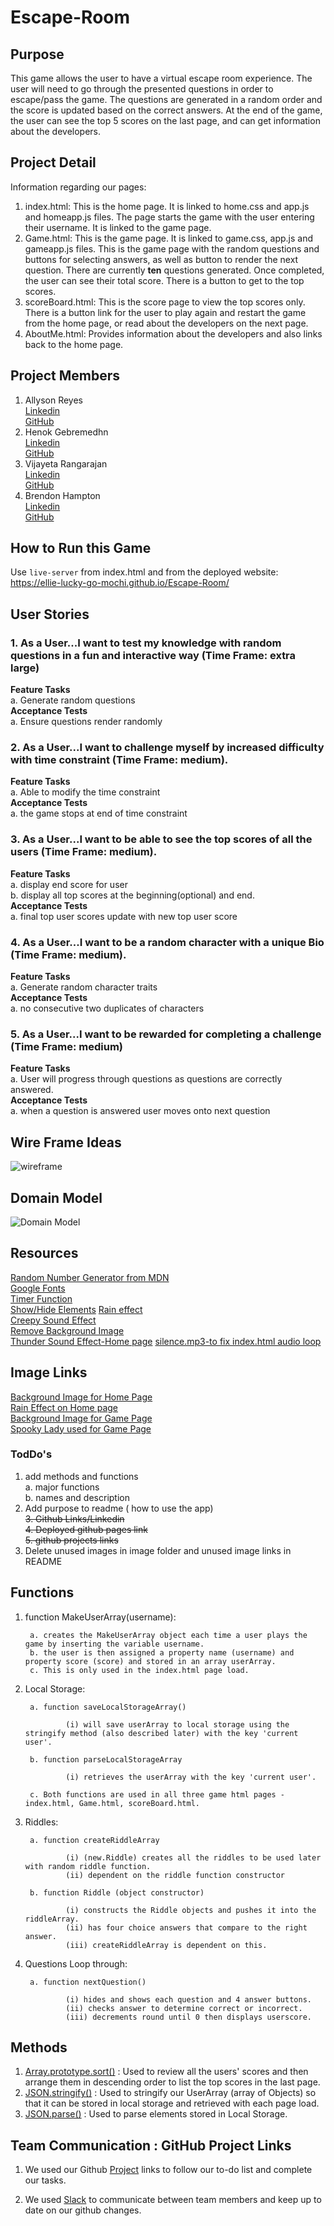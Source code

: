 # Escape-Room

## Purpose ##  
This game allows the user to have a virtual escape room experience. The user will need to go through the presented questions in order to escape/pass the game. The questions are generated in a random order and the score is updated based on the correct answers. At the end of the game, the user can see the top 5 scores on the last page, and can get information about the developers.

## Project Detail ##
Information regarding our pages:
 1. index.html: This is the home page.  It is linked to home.css and app.js and homeapp.js files.  The page starts the game with the user entering their username.  It is linked to the game page.
 2. Game.html: This is the game page. It is linked to game.css, app.js and gameapp.js files. This is the game page with the random questions and buttons for selecting answers, as well as button to render the next question. There are currently __ten__ questions generated. Once completed, the user can see their total score. There is a button to get to the top scores. 
 3. scoreBoard.html: This is the score page to view the top scores only. There is a button link for the user to play again and restart the game from the home page, or read about the developers on the next page.
 4. AboutMe.html: Provides information about the developers and also links back to the home page.  

## Project Members ##
1. Allyson Reyes   
[Linkedin](https://www.linkedin.com/in/allyson-reyes/)  
[GitHub](https://github.com/areyes986)
2. Henok Gebremedhn  
[Linkedin](https://www.linkedin.com/in/henok-gebremedhn-626a4b153/)  
[GitHub](https://github.com/henok-6411)
3. Vijayeta Rangarajan  
[Linkedin](https://www.linkedin.com/in/vijayetarangarajan/)  
[GitHub](https://github.com/vijayetar)
4. Brendon Hampton  
[Linkedin](https://www.linkedin.com/in/brendon-hampton-37132899/)  
[GitHub](https://github.com/BrendonLH)

## How to Run this Game ##
Use `live-server` from index.html and from the deployed website: https://ellie-lucky-go-mochi.github.io/Escape-Room/
​

## User Stories

### 1. As a User...I want to test my knowledge with random questions in a fun and interactive way (Time Frame: extra large) ###

**Feature Tasks**  
        a. Generate random questions  
**Acceptance Tests**  
        a. Ensure questions render randomly


### 2. As a User...I want to challenge myself by increased difficulty with time constraint (Time Frame: medium). ### 
 **Feature Tasks**  
        a. Able to modify the time constraint  
**Acceptance Tests**  
        a. the game stops at end of time constraint

### 3. As a User...I want to be able to see the top scores of all the users (Time Frame: medium). ###

**Feature Tasks**   
        a. display end score for user  
        b. display all top scores at the beginning(optional) and end.    
**Acceptance Tests**  
        a. final top user scores update with new top user score


### 4. As a User...I want to be a random character with a unique Bio (Time Frame: medium). ###

**Feature Tasks**  
        a. Generate random character traits  
**Acceptance Tests**  
        a. no consecutive two duplicates of characters
        

### 5. As a User...I want to be rewarded for completing a challenge (Time Frame: medium) ###

**Feature Tasks**  
        a. User will progress through questions as questions are correctly answered.  
**Acceptance Tests**  
        a. when a question is answered user moves onto next question


## Wire Frame Ideas ##
![wireframe](/img/WireFrame.jpg)

## Domain Model ##
![Domain Model](/img/DomainModel.png)

## Resources ##
[Random Number Generator from MDN](https://developer.mozilla.org/en-US/docs/Web/JavaScript/Reference/Global_Objects/Math/random)    
[Google Fonts](https://fonts.google.com/?category=Display&selection.family=Rammetto+One)  
[Timer Function](https://www.geeksforgeeks.org/javascript-timer/)  
[Show/Hide Elements](https://gomakethings.com/how-to-show-and-hide-elements-with-vanilla-javascript/) 
[Rain effect](https://github.com/bikkimahato/HTML-CSS-Projects/tree/master/RainAnimation)  
[Creepy Sound Effect](http://soundbible.com/2165-Creepy-Background.html)  
[Remove Background Image](https://www.remove.bg/upload)  
[Thunder Sound Effect-Home page](http://soundbible.com/2053-Thunder-Sound-FX.html)
[silence.mp3-to fix index.html audio loop](https://stackoverflow.com/questions/50490304/how-to-make-audio-autoplay-on-chrome)


## Image Links ##
[Background Image for Home Page](https://get.wallhere.com/photo/night-Moon-moonlight-swamp-house-haunted-digital-art-1149294.jpg)  
[Rain Effect on Home page](https://github.com/bikkimahato/HTML-CSS-Projects/tree/master/RainAnimation)  
[Background Image for Game Page](https://unsplash.com/photos/GhxWry42_zQ)  
[Spooky Lady used for Game Page](https://unsplash.com/photos/60jofh7Vti0)  



### TodDo's ###
1. add methods and functions  
        a. major functions   
        b. names and description  
2. Add purpose to readme ( how to use the app)  
~~3. Github Links/Linkedin~~  
~~4. Deployed github pages link~~  
~~5. github projects links~~
6. Delete unused images in image folder and unused image links in README

## Functions ##
1. function MakeUserArray(username):   

        a. creates the MakeUserArray object each time a user plays the game by inserting the variable username.   
        b. the user is then assigned a property name (username) and property score (score) and stored in an array userArray.  
        c. This is only used in the index.html page load.  
2. Local Storage:    

        a. function saveLocalStorageArray()  

                (i) will save userArray to local storage using the stringify method (also described later) with the key 'current user'. 

        b. function parseLocalStorageArray   

                (i) retrieves the userArray with the key 'current user'.  

        c. Both functions are used in all three game html pages - index.html, Game.html, scoreBoard.html.   

3. Riddles: 

        a. function createRiddleArray 

                (i) (new.Riddle) creates all the riddles to be used later with random riddle function.  
                (ii) dependent on the riddle function constructor  

        b. function Riddle (object constructor)

                (i) constructs the Riddle objects and pushes it into the riddleArray.  
                (ii) has four choice answers that compare to the right answer.  
                (iii) createRiddleArray is dependent on this.    
4. Questions Loop through: 
  
        a. function nextQuestion()  
         
                (i) hides and shows each question and 4 answer buttons.  
                (ii) checks answer to determine correct or incorrect.  
                (iii) decrements round until 0 then displays userscore.  


## Methods ##
1.   [Array.prototype.sort()](https://developer.mozilla.org/en-US/docs/Web/JavaScript/Reference/Global_Objects/Array/sort) : Used to review all the users' scores and then arrange them in descending order to list the top scores in the last page.  
2.   [JSON.stringify()](https://developer.mozilla.org/en-US/docs/Web/JavaScript/Reference/Global_Objects/JSON/stringify) : Used to stringify our UserArray (array of Objects) so that it can be stored in local storage and retrieved with each page load.  
3.   [JSON.parse()](https://developer.mozilla.org/en-US/docs/Web/JavaScript/Reference/Global_Objects/JSON/parse) : Used to parse elements stored in Local Storage.   

## Team Communication : GitHub Project Links ##
1. We used our Github [Project](https://github.com/Ellie-Lucky-Go-Mochi/Escape-Room/projects) links to follow our to-do list and complete our tasks.  

2. We used [Slack](https://slack.com/) to communicate between team members and keep up to date on our github changes.

